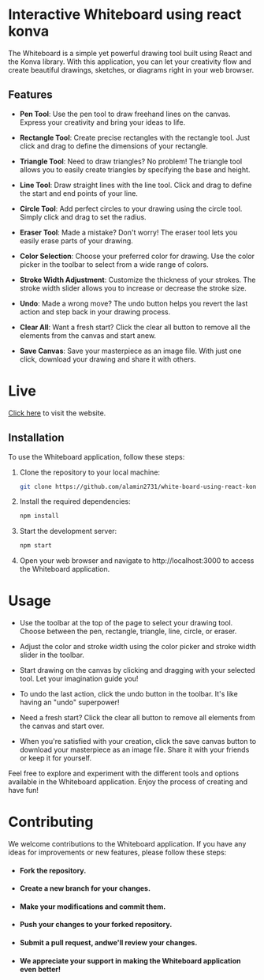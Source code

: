 # Interactive Whiteboard using react konva


The Whiteboard is a simple yet powerful drawing tool built using React and the Konva library. With this application, you can let your creativity flow and create beautiful drawings, sketches, or diagrams right in your web browser.

## Features

- **Pen Tool**: Use the pen tool to draw freehand lines on the canvas. Express your creativity and bring your ideas to life.

- **Rectangle Tool**: Create precise rectangles with the rectangle tool. Just click and drag to define the dimensions of your rectangle.

- **Triangle Tool**: Need to draw triangles? No problem! The triangle tool allows you to easily create triangles by specifying the base and height.

- **Line Tool**: Draw straight lines with the line tool. Click and drag to define the start and end points of your line.

- **Circle Tool**: Add perfect circles to your drawing using the circle tool. Simply click and drag to set the radius.

- **Eraser Tool**: Made a mistake? Don't worry! The eraser tool lets you easily erase parts of your drawing.

- **Color Selection**: Choose your preferred color for drawing. Use the color picker in the toolbar to select from a wide range of colors.

- **Stroke Width Adjustment**: Customize the thickness of your strokes. The stroke width slider allows you to increase or decrease the stroke size.

- **Undo**: Made a wrong move? The undo button helps you revert the last action and step back in your drawing process.

- **Clear All**: Want a fresh start? Click the clear all button to remove all the elements from the canvas and start anew.

- **Save Canvas**: Save your masterpiece as an image file. With just one click, download your drawing and share it with others.
# Live

[Click here](https://white-board-using-react-konva.vercel.app/) to visit the website.
## Installation

To use the Whiteboard application, follow these steps:

1. Clone the repository to your local machine:
      ```bash
    git clone https://github.com/alamin2731/white-board-using-react-konva.git

2. Install the required dependencies:
    ```bash
    npm install
3. Start the development server:
   ```bash
   npm start
4. Open your web browser and navigate to http://localhost:3000 to access the Whiteboard application.

# Usage
-  Use the toolbar at the top of the page to select your drawing tool. Choose between the pen, rectangle, triangle, line, circle, or eraser.

- Adjust the color and stroke width using the color picker and stroke width slider in the toolbar.

- Start drawing on the canvas by clicking and dragging with your selected tool. Let your imagination guide you!

- To undo the last action, click the undo button in the toolbar. It's like having an "undo" superpower!

- Need a fresh start? Click the clear all button to remove all elements from the canvas and start over.

- When you're satisfied with your creation, click the save canvas button to download your masterpiece as an image file. Share it with your friends or keep it for yourself.

Feel free to explore and experiment with the different tools and options available in the Whiteboard application. Enjoy the process of creating and have fun!

# Contributing

We welcome contributions to the Whiteboard application. If you have any ideas for improvements or new features, please follow these steps:

- #### Fork the repository.

- #### Create a new branch for your changes.

- #### Make your modifications and commit them.

- #### Push your changes to your forked repository.

- #### Submit a pull request, andwe'll review your changes.

- #### We appreciate your support in making the Whiteboard application even better!



